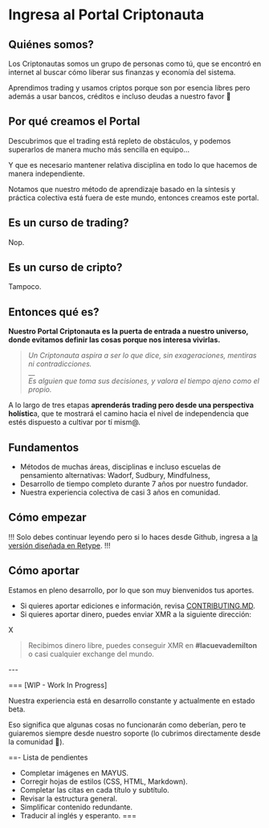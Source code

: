 # Ingresa al Portal Criptonauta

## Quiénes somos?

Los Criptonautas somos un grupo de personas como tú, que se encontró en internet al buscar cómo liberar sus finanzas y economía del sistema.

Aprendimos trading y usamos criptos porque son por esencia libres pero además a usar bancos, créditos e incluso deudas a nuestro favor 🙂

## Por qué creamos el Portal

Descubrimos que el trading está repleto de obstáculos, y podemos superarlos de manera mucho más sencilla en equipo...

Y que es necesario mantener relativa disciplina en todo lo que hacemos de manera independiente.

Notamos que nuestro método de aprendizaje basado en la síntesis y práctica colectiva está fuera de este mundo, entonces creamos este portal.

## Es un curso de trading?

Nop.

## Es un curso de cripto?

Tampoco.

## Entonces qué es?

**Nuestro Portal Criptonauta es la puerta de entrada a nuestro universo, donde evitamos definir las cosas porque nos interesa vivirlas.**

> _Un Criptonauta aspira a ser lo que dice, sin exageraciones, mentiras ni contradicciones._\
> __\
> _Es alguien que toma sus decisiones, y valora el tiempo ajeno como el propio._

A lo largo de tres etapas **aprenderás trading pero desde una perspectiva holístic**a, que te mostrará el camino hacia el nivel de independencia que estés dispuesto a cultivar por tí mism@.

## Fundamentos

* Métodos de muchas áreas, disciplinas e incluso escuelas de pensamiento alternativas: Wadorf, Sudbury, Mindfulness,&#x20;
* Desarrollo de tiempo completo durante 7 años por nuestro fundador.
* Nuestra experiencia colectiva de casi 3 años en comunidad.

## Cómo empezar

!!! Solo debes continuar leyendo pero si lo haces desde Github, ingresa a [la versión diseñada en Retype](https://trading.criptonautas.co). !!!

## Cómo aportar

Estamos en pleno desarrollo, por lo que son muy bienvenidos tus aportes.

* Si quieres aportar ediciones e información, revisa [CONTRIBUTING.MD](CONTRIBUTING.md).
* Si quieres aportar dinero, puedes enviar XMR a la siguiente dirección:

X

> Recibimos dinero libre, puedes conseguir XMR en **#lacuevademilton** o casi cualquier exchange del mundo.

\---

\=== \[WIP - Work In Progress]

Nuestra experiencia está en desarrollo constante y actualmente en estado beta.

Eso significa que algunas cosas no funcionarán como deberían, pero te guiaremos siempre desde nuestro soporte (lo cubrimos directamente desde la comunidad 🧡).

\==- Lista de pendientes

* Completar imágenes en MAYUS.
* Corregir hojas de estilos (CSS, HTML, Markdown).
* Completar las citas en cada título y subtítulo.
* Revisar la estructura general.
* Simplificar contenido redundante.
* Traducir al inglés y esperanto. ===
